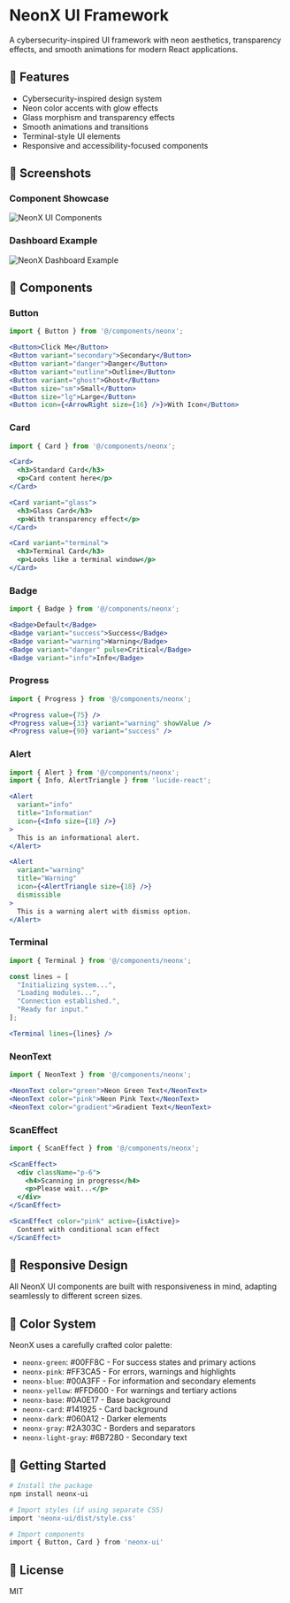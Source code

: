 
# NeonX UI Framework

A cybersecurity-inspired UI framework with neon aesthetics, transparency effects, and smooth animations for modern React applications.

## 🌟 Features

- Cybersecurity-inspired design system
- Neon color accents with glow effects
- Glass morphism and transparency effects
- Smooth animations and transitions
- Terminal-style UI elements
- Responsive and accessibility-focused components

## 📸 Screenshots

### Component Showcase

![NeonX UI Components](https://images.unsplash.com/photo-1487058792275-0ad4aaf24ca7?w=800&auto=format&fit=crop)

### Dashboard Example

![NeonX Dashboard Example](https://images.unsplash.com/photo-1531297484001-80022131f5a1?w=800&auto=format&fit=crop)

## 🧩 Components

### Button

```jsx
import { Button } from '@/components/neonx';

<Button>Click Me</Button>
<Button variant="secondary">Secondary</Button>
<Button variant="danger">Danger</Button>
<Button variant="outline">Outline</Button>
<Button variant="ghost">Ghost</Button>
<Button size="sm">Small</Button>
<Button size="lg">Large</Button>
<Button icon={<ArrowRight size={16} />}>With Icon</Button>
```

### Card

```jsx
import { Card } from '@/components/neonx';

<Card>
  <h3>Standard Card</h3>
  <p>Card content here</p>
</Card>

<Card variant="glass">
  <h3>Glass Card</h3>
  <p>With transparency effect</p>
</Card>

<Card variant="terminal">
  <h3>Terminal Card</h3>
  <p>Looks like a terminal window</p>
</Card>
```

### Badge

```jsx
import { Badge } from '@/components/neonx';

<Badge>Default</Badge>
<Badge variant="success">Success</Badge>
<Badge variant="warning">Warning</Badge>
<Badge variant="danger" pulse>Critical</Badge>
<Badge variant="info">Info</Badge>
```

### Progress

```jsx
import { Progress } from '@/components/neonx';

<Progress value={75} />
<Progress value={33} variant="warning" showValue />
<Progress value={90} variant="success" />
```

### Alert

```jsx
import { Alert } from '@/components/neonx';
import { Info, AlertTriangle } from 'lucide-react';

<Alert 
  variant="info" 
  title="Information" 
  icon={<Info size={18} />}
>
  This is an informational alert.
</Alert>

<Alert 
  variant="warning" 
  title="Warning" 
  icon={<AlertTriangle size={18} />}
  dismissible
>
  This is a warning alert with dismiss option.
</Alert>
```

### Terminal

```jsx
import { Terminal } from '@/components/neonx';

const lines = [
  "Initializing system...",
  "Loading modules...",
  "Connection established.",
  "Ready for input."
];

<Terminal lines={lines} />
```

### NeonText

```jsx
import { NeonText } from '@/components/neonx';

<NeonText color="green">Neon Green Text</NeonText>
<NeonText color="pink">Neon Pink Text</NeonText>
<NeonText color="gradient">Gradient Text</NeonText>
```

### ScanEffect

```jsx
import { ScanEffect } from '@/components/neonx';

<ScanEffect>
  <div className="p-6">
    <h4>Scanning in progress</h4>
    <p>Please wait...</p>
  </div>
</ScanEffect>

<ScanEffect color="pink" active={isActive}>
  Content with conditional scan effect
</ScanEffect>
```

## 📱 Responsive Design

All NeonX UI components are built with responsiveness in mind, adapting seamlessly to different screen sizes.

## 🎨 Color System

NeonX uses a carefully crafted color palette:

- `neonx-green`: #00FF8C - For success states and primary actions
- `neonx-pink`: #FF3CA5 - For errors, warnings and highlights
- `neonx-blue`: #00A3FF - For information and secondary elements
- `neonx-yellow`: #FFD600 - For warnings and tertiary actions
- `neonx-base`: #0A0E17 - Base background
- `neonx-card`: #141925 - Card background
- `neonx-dark`: #060A12 - Darker elements
- `neonx-gray`: #2A303C - Borders and separators
- `neonx-light-gray`: #6B7280 - Secondary text

## 🚀 Getting Started

```bash
# Install the package
npm install neonx-ui

# Import styles (if using separate CSS)
import 'neonx-ui/dist/style.css'

# Import components
import { Button, Card } from 'neonx-ui'
```

## 📜 License

MIT
